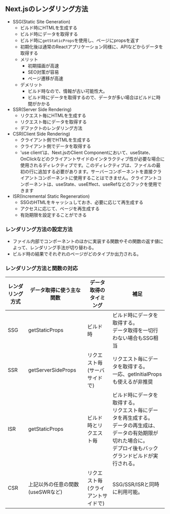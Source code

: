 ## Next.jsのレンダリング方法
- SSG(Static Site Generation)
    - ビルド時にHTMLを生成する
    - ビルド時にデータを取得する
    - ビルド時に`getStaticProps`を使用し、ページにpropsを返す
    - 初期化後は通常のReactアプリケーション同様に、APIなどからデータを取得する
    - メリット
        - 初期描画が高速
        - SEO対策が容易
        - ページ遷移が高速
    - デメリット
        - ビルド時なので、情報が古い可能性大。
        - ビルド時にデータを取得するので、データが多い場合はビルドに時間がかかる
- SSR(Server Side Rendering)
    - リクエスト毎にHTMLを生成する
    - リクエスト毎にデータを取得する
    - デファクトのレンダリング方法
- CSR(Client Side Rendering)
    - クライアント側でHTMLを生成する
    - クライアント側でデータを取得する
    - 'use client’は、Next.jsのClient Componentにおいて、useState、OnClickなどのクライアントサイドのインタラクティブ性が必要な場合に使用されるディレクティブです。このディレクティブは、ファイルの最初の行に追加する必要があります。サーバーコンポーネントを直接クライアントコンポーネントに使用することはできません。クライアントコンポーネントは、useState、useEffect、useRefなどのフックを使用できます
- ISR(Incremental Static Regeneration)
    - SSGのHTMLをキャッシュしておき、必要に応じて再生成する
    - アクセスに応じて、ページを再生成する
    - 有効期限を設定することができる

### レンダリング方法の設定方法
- ファイル内部でコンポーネントのほかに実装する関数やその関数の返す値によって、レンダリング手法が切り替わる。
- ビルド時の結果でそれぞれのページがどのタイプか出力される。

### レンダリング方法と関数の対応
| レンダリング方式 | データ取得に使う主な関数 | データ取得のタイミング | 補足 |
| --- | --- | --- | --- |
| SSG | getStaticProps | ビルド時 | ビルド時にデータを取得する。<br>データ取得を一切行わない場合もSSG相当 |
| SSR | getServerSideProps | リクエスト毎(サーバサイドで) | リクエスト毎にデータを取得する。<br>一応、getInitialPropsも使えるが非推奨 |
| ISR | getStaticProps | ビルド時とリクエスト毎 | ビルド時にデータを取得する。<br>リクエスト毎にデータを再生成する。<br>データの再生成は、データの有効期限が切れた場合に。<br>デプロイ後もバックグランドビルドが実行される。 |
| CSR | 上記以外の任意の関数(useSWRなど) | リクエスト毎(クライアントサイドで) | SSG/SSR/ISRと同時に利用可能。 |